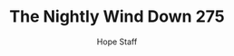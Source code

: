---
image: /assets/img/nwd/275_nwd_romans_8_11_a_msg.png
title: The Nightly Wind Down 275
number: 275
categories:
  - The Nightly Wind Down
author: Hope Staff
notes: The Nightly Wind Down 275
embed: >-
  EMBED_GOES_HERE
transcript: >-
  SOME LINES OF TEXT START HERE
---